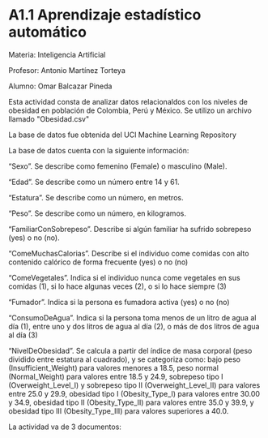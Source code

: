 # A1.1 Aprendizaje estadístico automático

Materia: Inteligencia Artificial

Profesor: Antonio Martínez Torteya

Alumno: Omar Balcazar Pineda

Esta actividad consta de analizar datos relacionaldos con los niveles de obesidad en población de Colombia, Perú y México.
Se utilizo un archivo llamado "Obesidad.csv"

La base de datos fue obtenida del UCI Machine Learning Repository 

La base de datos cuenta con la siguiente información:

  “Sexo”. Se describe como femenino (Female) o masculino (Male).

  “Edad”. Se describe como un número entre 14 y 61.

  “Estatura”. Se describe como un número, en metros.

  “Peso”. Se describe como un número, en kilogramos.

  “FamiliarConSobrepeso”. Describe si algún familiar ha sufrido sobrepeso (yes) o no
  (no).

  “ComeMuchasCalorias”. Describe si el individuo come comidas con alto contenido
  calórico de forma frecuente (yes) o no (no)

  “ComeVegetales”. Indica si el individuo nunca come vegetales en sus comidas (1), si lo
  hace algunas veces (2), o si lo hace siempre (3)

  “Fumador”. Indica si la persona es fumadora activa (yes) o no (no)

  “ConsumoDeAgua”. Indica si la persona toma menos de un litro de agua al día (1), entre
  uno y dos litros de agua al día (2), o más de dos litros de agua al día (3)

  “NivelDeObesidad”. Se calcula a partir del índice de masa corporal (peso dividido entre
  estatura al cuadrado), y se categoriza como: bajo peso (Insufficient_Weight) para valores
  menores a 18.5, peso normal (Normal_Weight) para valores entre 18.5 y 24.9, sobrepeso
  tipo I (Overweight_Level_I) y sobrepeso tipo II (Overweight_Level_II) para valores entre
  25.0 y 29.9, obesidad tipo I (Obesity_Type_I) para valores entre 30.00 y 34.9, obesidad
  tipo II (Obesity_Type_II) para valores entre 35.0 y 39.9, y obesidad tipo III
  (Obesity_Type_III) para valores superiores a 40.0.

La actividad va de 3 documentos:
